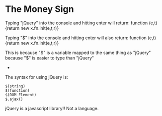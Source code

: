 # The Money Sign

Typing "jQuery" into the console and hitting enter will return: function (e,t){return new x.fn.init(e,t,r)}

Typing "$" into the console and hitting enter will also return: function (e,t){return new x.fn.init(e,t,r)}

This is because "$" is a variable mapped to the same thing as "jQuery" because "$" is easier to type than "jQuery"

-

The syntax for using jQuery is:

```
$(string)
$(function)
$(DOM Element)
$.ajax()
```

jQuery is a javascript library!! Not a language.
